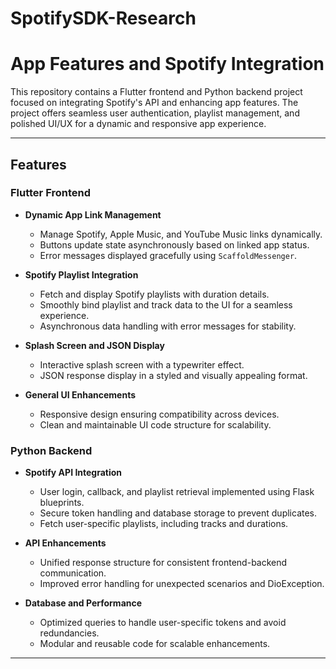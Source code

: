 # SpotifySDK-Research
 
# App Features and Spotify Integration

This repository contains a Flutter frontend and Python backend project focused on integrating Spotify's API and enhancing app features. The project offers seamless user authentication, playlist management, and polished UI/UX for a dynamic and responsive app experience.

---

## Features

### Flutter Frontend
- **Dynamic App Link Management**
  - Manage Spotify, Apple Music, and YouTube Music links dynamically.
  - Buttons update state asynchronously based on linked app status.
  - Error messages displayed gracefully using `ScaffoldMessenger`.

- **Spotify Playlist Integration**
  - Fetch and display Spotify playlists with duration details.
  - Smoothly bind playlist and track data to the UI for a seamless experience.
  - Asynchronous data handling with error messages for stability.

- **Splash Screen and JSON Display**
  - Interactive splash screen with a typewriter effect.
  - JSON response display in a styled and visually appealing format.

- **General UI Enhancements**
  - Responsive design ensuring compatibility across devices.
  - Clean and maintainable UI code structure for scalability.

### Python Backend
- **Spotify API Integration**
  - User login, callback, and playlist retrieval implemented using Flask blueprints.
  - Secure token handling and database storage to prevent duplicates.
  - Fetch user-specific playlists, including tracks and durations.

- **API Enhancements**
  - Unified response structure for consistent frontend-backend communication.
  - Improved error handling for unexpected scenarios and DioException.

- **Database and Performance**
  - Optimized queries to handle user-specific tokens and avoid redundancies.
  - Modular and reusable code for scalable enhancements.

---